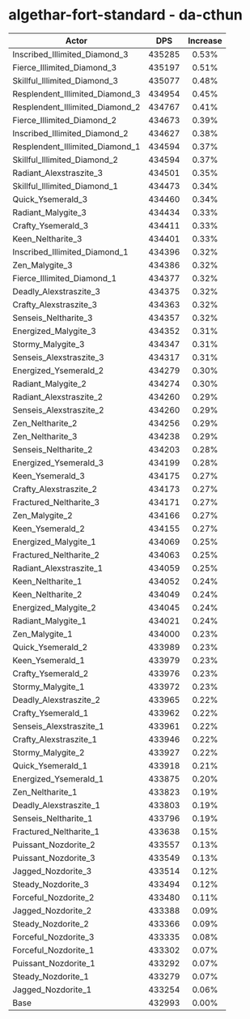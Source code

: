 # algethar-fort-standard - da-cthun
| Actor | DPS | Increase |
|---|:---:|:---:|
|Inscribed_Illimited_Diamond_3|435285|0.53%|
|Fierce_Illimited_Diamond_3|435197|0.51%|
|Skillful_Illimited_Diamond_3|435077|0.48%|
|Resplendent_Illimited_Diamond_3|434954|0.45%|
|Resplendent_Illimited_Diamond_2|434767|0.41%|
|Fierce_Illimited_Diamond_2|434673|0.39%|
|Inscribed_Illimited_Diamond_2|434627|0.38%|
|Resplendent_Illimited_Diamond_1|434594|0.37%|
|Skillful_Illimited_Diamond_2|434594|0.37%|
|Radiant_Alexstraszite_3|434501|0.35%|
|Skillful_Illimited_Diamond_1|434473|0.34%|
|Quick_Ysemerald_3|434460|0.34%|
|Radiant_Malygite_3|434434|0.33%|
|Crafty_Ysemerald_3|434411|0.33%|
|Keen_Neltharite_3|434401|0.33%|
|Inscribed_Illimited_Diamond_1|434396|0.32%|
|Zen_Malygite_3|434386|0.32%|
|Fierce_Illimited_Diamond_1|434377|0.32%|
|Deadly_Alexstraszite_3|434375|0.32%|
|Crafty_Alexstraszite_3|434363|0.32%|
|Senseis_Neltharite_3|434357|0.32%|
|Energized_Malygite_3|434352|0.31%|
|Stormy_Malygite_3|434347|0.31%|
|Senseis_Alexstraszite_3|434317|0.31%|
|Energized_Ysemerald_2|434279|0.30%|
|Radiant_Malygite_2|434274|0.30%|
|Radiant_Alexstraszite_2|434260|0.29%|
|Senseis_Alexstraszite_2|434260|0.29%|
|Zen_Neltharite_2|434256|0.29%|
|Zen_Neltharite_3|434238|0.29%|
|Senseis_Neltharite_2|434203|0.28%|
|Energized_Ysemerald_3|434199|0.28%|
|Keen_Ysemerald_3|434175|0.27%|
|Crafty_Alexstraszite_2|434173|0.27%|
|Fractured_Neltharite_3|434171|0.27%|
|Zen_Malygite_2|434166|0.27%|
|Keen_Ysemerald_2|434155|0.27%|
|Energized_Malygite_1|434069|0.25%|
|Fractured_Neltharite_2|434063|0.25%|
|Radiant_Alexstraszite_1|434059|0.25%|
|Keen_Neltharite_1|434052|0.24%|
|Keen_Neltharite_2|434049|0.24%|
|Energized_Malygite_2|434045|0.24%|
|Radiant_Malygite_1|434021|0.24%|
|Zen_Malygite_1|434000|0.23%|
|Quick_Ysemerald_2|433989|0.23%|
|Keen_Ysemerald_1|433979|0.23%|
|Crafty_Ysemerald_2|433976|0.23%|
|Stormy_Malygite_1|433972|0.23%|
|Deadly_Alexstraszite_2|433965|0.22%|
|Crafty_Ysemerald_1|433962|0.22%|
|Senseis_Alexstraszite_1|433961|0.22%|
|Crafty_Alexstraszite_1|433946|0.22%|
|Stormy_Malygite_2|433927|0.22%|
|Quick_Ysemerald_1|433918|0.21%|
|Energized_Ysemerald_1|433875|0.20%|
|Zen_Neltharite_1|433823|0.19%|
|Deadly_Alexstraszite_1|433803|0.19%|
|Senseis_Neltharite_1|433796|0.19%|
|Fractured_Neltharite_1|433638|0.15%|
|Puissant_Nozdorite_2|433557|0.13%|
|Puissant_Nozdorite_3|433549|0.13%|
|Jagged_Nozdorite_3|433514|0.12%|
|Steady_Nozdorite_3|433494|0.12%|
|Forceful_Nozdorite_2|433480|0.11%|
|Jagged_Nozdorite_2|433388|0.09%|
|Steady_Nozdorite_2|433366|0.09%|
|Forceful_Nozdorite_3|433335|0.08%|
|Forceful_Nozdorite_1|433302|0.07%|
|Puissant_Nozdorite_1|433292|0.07%|
|Steady_Nozdorite_1|433279|0.07%|
|Jagged_Nozdorite_1|433254|0.06%|
|Base|432993|0.00%|
